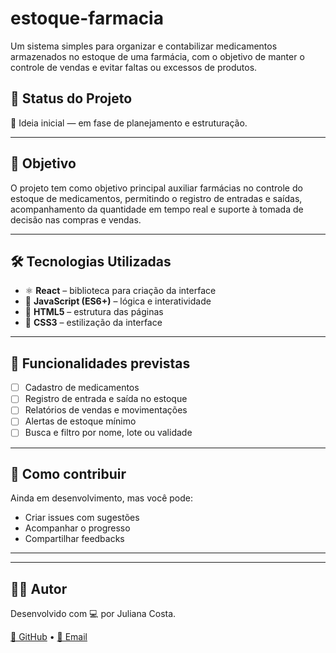 # estoque-farmacia
Um sistema simples para organizar e contabilizar medicamentos armazenados no estoque de uma farmácia, com o objetivo de manter o controle de vendas e evitar faltas ou excessos de produtos.

## 📌 Status do Projeto

🚧 Ideia inicial — em fase de planejamento e estruturação.

---

## 🎯 Objetivo

O projeto tem como objetivo principal auxiliar farmácias no controle do estoque de medicamentos, permitindo o registro de entradas e saídas, acompanhamento da quantidade em tempo real e suporte à tomada de decisão nas compras e vendas.

---

## 🛠️ Tecnologias Utilizadas

- ⚛️ **React** – biblioteca para criação da interface
- 💛 **JavaScript (ES6+)** – lógica e interatividade
- 🧱 **HTML5** – estrutura das páginas
- 🎨 **CSS3** – estilização da interface

---

## 🚀 Funcionalidades previstas

- [ ] Cadastro de medicamentos
- [ ] Registro de entrada e saída no estoque
- [ ] Relatórios de vendas e movimentações
- [ ] Alertas de estoque mínimo
- [ ] Busca e filtro por nome, lote ou validade

---

## 🧪 Como contribuir

Ainda em desenvolvimento, mas você pode:
- Criar issues com sugestões
- Acompanhar o progresso
- Compartilhar feedbacks

---


---

## 🙋‍♂️ Autor

Desenvolvido com 💻 por Juliana Costa.

[🔗 GitHub](https://github.com/julianacosta97) • [📧 Email](mailto:jupereiraa97@gmail.com)
